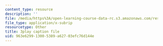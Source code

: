 ```yaml
---
content_type: resource
description: ''
file: /media/https%3A/open-learning-course-data-rc.s3.amazonaws.com/res-6-012-introduction-to-probability-spring-2018/963e629913005389a62703efc76d144e_poeHeiiiLKI.vtt
file_type: application/x-subrip
resourcetype: Other
title: 3play caption file
uid: 963e6299-1300-5389-a627-03efc76d144e
---
```

